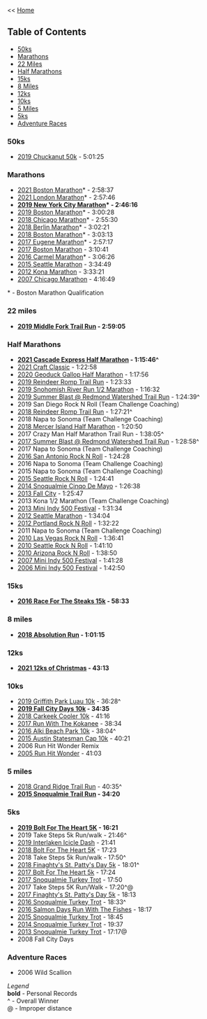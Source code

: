 << [Home](https://github.com/dubrie/public)

## Table of Contents

- [50ks](#50ks)
- [Marathons](#marathons)
- [22 Miles](#22-miles)
- [Half Marathons](#half-marathons)
- [15ks](#15ks)
- [8 Miles](#8-miles)
- [12ks](#12ks)
- [10ks](#10ks)
- [5 Miles](#5-miles)
- [5ks](#5ks)
- [Adventure Races](#adventure-races)

### 50ks
- [2019 Chuckanut 50k](https://runsignup.com/Race/Results/71999/IndividualResult/CXMH?#U34620089) - 5:01:25

### Marathons
- [2021 Boston Marathon](https://boston.r.mikatiming.com/2021/?content=detail&fpid=search&pid=search&idp=9TGHS6FF14752D&lang=EN_CAP&event=R&event_main_group=runner&pidp=start&search%5Bname%5D=Johnson&search%5Bfirstname%5D=Bill&search_event=R)* - 2:58:37
- [2021 London Marathon](https://results.london-marathon.co.uk/2021/?content=detail&fpid=search&pid=search&idp=T8C2O3HQ31D783&lang=EN_CAP&event=MAS&search%5Bname%5D=Johnson&search%5Bfirstname%5D=William&search_event=MAS)* - 2:57:46
- **[2019 New York City Marathon](https://results.nyrr.org/event/M2019/result/2161)\* - 2:46:16**
- [2019 Boston Marathon](http://registration.baa.org/2019/cf/Public/iframe_ResultsSearch.cfm)\* - 3:00:28
- [2018 Chicago Marathon](http://results.chicagomarathon.com/2018/?content=detail&fpid=search&pid=search&idp=999999107FA30E000020EC25&lang=EN_CAP&event=MAR&lang=EN_CAP&search%5Bname%5D=Johnson&search%5Bfirstname%5D=Bill&search_event=MAR)\* - 2:55:30
- [2018 Berlin Marathon](http://results.scc-events.com/2018/?content=detail&fpid=search&pid=search&idp=99999905C9AF68000046FF69&lang=EN&event=MAL&search%5Bname%5D=Johnson&search%5Bfirstname%5D=Bill&search_event=MAL)\* - 3:02:21
- [2018 Boston Marathon](http://registration.baa.org/2018/cf/Public/iframe_ResultsSearch.cfm)\* - 3:03:13   
- [2017 Eugene Marathon](https://results.chronotrack.com/event/results/event/event-29675)\* - 2:57:17
- [2017 Boston Marathon](http://registration.baa.org/2017/cf/Public/iframe_ResultsSearch.cfm) - 3:10:41  
- [2016 Carmel Marathon](http://onlineraceresults.com/race/view_individual.php?make_printable=1&bib_num=1215&race_id=52721&type=result)\* - 3:06:26
- [2015 Seattle Marathon](https://results.chronotrack.com/event/results/event/event-18056) - 3:34:49
- [2012 Kona Marathon](http://konamarathon.com/wp-content/uploads/2014/04/2012_results.pdf) - 3:33:21
- [2007 Chicago Marathon](http://chicago-history.r.mikatiming.de/2015/?content=detail&fpid=search&pid=search&idp=0000170E9A9236000011F147&lang=EN_CAP&event=MAR_9999990E9A92360000000052&lang=EN_CAP&search%5Bname%5D=Johnson&search%5Bfirstname%5D=Bill&search_event=ALL_EVENT_GROUP_2007) - 4:16:49

\* - Boston Marathon Qualification

### 22 miles

- **[2019 Middle Fork Trail Run](https://www.webscorer.com/racedetails?raceid=194205&did=215967) - 2:59:05**

### Half Marathons
- **[2021 Cascade Express Half Marathon](https://runsignup.com/Race/Results/118945/IndividualResult/ZxYc?resultSetId=275138#U52758138) - 1:15:46^**
- [2021 Craft Classic](https://runsignup.com/Race/Results/57331/IndividualResult/KJBR?resultSetId=260239&embedId2=KoG1aefg#U35992128) - 1:22:58
- [2020 Geoduck Gallop Half Marathon](https://www.evergreen.edu/sites/default/files/Geoduck%20Gallop%20Half%20Marathon%20Results%202020.pdf) - 1:17:56  
- [2019 Reindeer Romp Trail Run](https://www.webscorer.com/racedetails?raceid=205021&did=228388) - 1:23:33  
- [2019 Snohomish River Run 1/2 Marathon](https://raceday.enmotive.com/#/events/2019-snohomish-river-run/registrants/5d9fa294-e3ac-49eb-95a3-0a105206f5f9) - 1:16:32
- [2019 Summer Blast @ Redmond Watershed Trail Run](https://www.webscorer.com/racedetails?raceid=191451&did=212619) - 1:24:39^ 
- 2019 San Diego Rock N Roll (Team Challenge Coaching)  
- [2018 Reindeer Romp Trail Run](https://www.webscorer.com/racedetails?raceid=163121&did=177490) - 1:27:21^  
- 2018 Napa to Sonoma (Team Challenge Coaching)
- [2018 Mercer Island Half Marathon](http://onlineraceresults.com/race/view_individual.php?make_printable=1&bib_num=943&race_id=63084&type=result) - 1:20:50 
- 2017 Crazy Man Half Marathon Trail Run - 1:38:05^
- [2017 Summer Blast @ Redmond Watershed Trail Run](https://www.webscorer.com/racedetails?raceid=109884&did=120993) - 1:28:58^
- 2017 Napa to Sonoma (Team Challenge Coaching)
- [2016 San Antonio Rock N Roll](https://www.runrocknroll.com/events/san-antonio/the-races/half-marathon/2016-results) - 1:24:28 
- 2016 Napa to Sonoma (Team Challenge Coaching)
- 2015 Napa to Sonoma (Team Challenge Coaching)
- [2015 Seattle Rock N Roll](http://running.competitor.com/rnrresults?eId=40&eiId=241&seId=&pId=277278) - 1:24:41
- [2014 Snoqualmie Cinqo De Mayo](http://onlineraceresults.com/race/view_individual.php?make_printable=1&bib_num=163&race_id=39084&type=result) - 1:26:38
- [2013 Fall City](http://onlineraceresults.com/race/view_individual.php?make_printable=1&bib_num=150&race_id=36441&type=result) - 1:25:47
- 2013 Kona 1/2 Marathon (Team Challenge Coaching)
- [2013 Mini Indy 500 Festival](http://onlineraceresults.com/race/view_individual.php?make_printable=1&bib_num=7953&race_id=31506&type=result) - 1:31:34
- [2012 Seattle Marathon](https://www.athlinks.com/Events/240957/Courses/337536/?search=Johnson) - 1:34:04 
- [2012 Portland Rock N Roll](http://running.competitor.com/rnrresults?eId=53&eiId=84&seId=&pId=8274) - 1:32:22
- 2011 Napa to Sonoma (Team Challenge Coaching)
- [2010 Las Vegas Rock N Roll](http://running.competitor.com/rnrresults?eId=27&eiId=33&seId=&pId=92110) - 1:36:41
- [2010 Seattle Rock N Roll](http://results.active.com/events/rock-n-roll-seattle-marathon-1-2-marathon/half-marathon-results-photos-video-and-finisher-certificate/william-johnson) - 1:41:10
- [2010 Arizona Rock N Roll](http://running.competitor.com/cgiresults?eId=44&eiId=66&seId=197&pId=257887) - 1:38:50
- [2007 Mini Indy 500 Festival](http://onlineraceresults.com/race/view_individual.php?make_printable=1&bib_num=19884&race_id=5241&type=result) - 1:41:28
- [2006 Mini Indy 500 Festival](http://onlineraceresults.com/race/view_individual.php?make_printable=1&bib_num=7613&race_id=3212&type=result) - 1:42:50

### 15ks

- **[2016 Race For The Steaks 15k](https://results.chronotrack.com/m/ctlive/#20034/result/48614/24549688) - 58:33**

### 8 miles

- **[2018 Absolution Run](https://www.webscorer.com/racedetails?raceid=165183&did=179714) - 1:01:15**

### 12ks

- **[2021 12ks of Christmas](https://results.raceroster.com/en-US/results/detail/mrk4avt2nzasmq3c) - 43:13**

### 10ks

- [2019 Griffith Park Luau 10k](http://luau5krun.com/uploads/3/4/6/3/34639488/10k_overall_-_2019_luau.htm) - 36:28^
- **[2019 Fall City Days 10k](https://runsignup.com/Race/Results/72125/IndividualResult/CNFB?#U35992128) - 34:35**
- [2018 Carkeek Cooler 10k](https://www.webscorer.com/racedetails?raceid=159532&did=175056) - 41:16  
- [2017 Run With The Kokanee](https://www.webscorer.com/racedetails?raceid=117200&did=127895) - 38:34
- [2016 Alki Beach Park 10k](http://fitnessforvitality.com/alki-beach-park-race/) - 38:04^
- [2015 Austin Statesman Cap 10k](http://www.mychiptime.com/searchevent.php?id=9156&bib=15788) - 40:21
- 2006 Run Hit Wonder Remix
- [2005 Run Hit Wonder](http://results.active.com/events/nike-run-hit-wonder-5k-10k-chicago/10k/william-johnson) - 41:03

### 5 miles

- [2018 Grand Ridge Trail Run](https://www.webscorer.com/racedetails?raceid=161954&did=176231) - 40:35^
- **[2015 Snoqualmie Trail Run](http://nebula.wsimg.com/e8e70a91bdea644910159602ca2f5e01?AccessKeyId=C954475628F8748CE81F&disposition=0&alloworigin=1) - 34:20**

### 5ks

- **[2019 Bolt For The Heart 5K](https://my.raceresult.com/142425/results?lang=en) - 16:21**
- 2019 Take Steps 5k Run/walk - 21:46^
- [2019 Interlaken Icicle Dash](https://www.webscorer.com/racedetails?raceid=168369&did=183548) - 21:41
- [2018 Bolt For The Heart 5K](https://my4.raceresult.com/113002/?lang=en#0_733A2E) - 17:23  
- 2018 Take Steps 5k Run/walk - 17:50^  
- [2018 Finaghty's St. Patty's Day 5k](https://runsignup.com/Race/Results/59292/IndividualResult/QJRQ?#U25685227) - 18:01^
- [2017 Bolt For The Heart 5k](https://131events.com/running-event-results/2017-bolt-for-the-heart-5k-results/#0_733A2E) - 17:24
- [2017 Snoqualmie Turkey Trot](https://runsignup.com/Race/Results/53804/IndividualResult/FNLQ?#U22316314) - 17:50
- 2017 Take Steps 5K Run/Walk - 17:20^@
- [2017 Finaghty's St. Patty's Day 5k](http://www.buduracing.com/race-results-inset.php?eid=1584) - 18:13
- [2016 Snoqualmie Turkey Trot](http://buduracing.racetecresults.com/MyResults.aspx?uid=16618-136-1-43565) - 18:33^
- [2016 Salmon Days Run With The Fishes](https://runsignup.com/Race/Results/30631/IndividualResult/XTFP?#U15887697) - 18:17
- [2015 Snoqualmie Turkey Trot](http://buduracing.racetecresults.com/cert.aspx?CId=16618&RId=79&EId=1&AId=23098&FB=1) - 18:45
- [2014 Snoqualmie Turkey Trot](http://onlineraceresults.com/race/view_individual.php?make_printable=1&bib_num=237&race_id=44874&type=result) - 19:37
- [2013 Snoqualmie Turkey Trot](http://onlineraceresults.com/race/view_individual.php?make_printable=1&bib_num=222&race_id=37158&type=result) - 17:17@
- 2008 Fall City Days

### Adventure Races

- 2006 Wild Scallion

*Legend*  
**bold** - Personal Records  
^ - Overall Winner  
@ - Improper distance  


